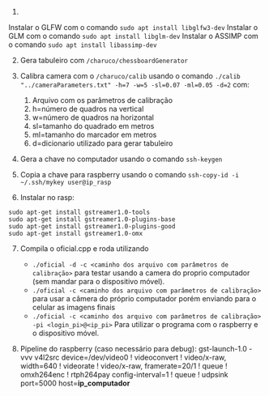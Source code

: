 1. 
Instalar o GLFW com o comando `sudo apt install libglfw3-dev`
Instalar o GLM com o comando `sudo apt install libglm-dev`
Instalar o ASSIMP com o comando `sudo apt install libassimp-dev`


2. Gera tabuleiro com `/charuco/chessboardGenerator`
3. Calibra camera com o `/charuco/calib` usando o comando `./calib "../cameraParameters.txt" -h=7 -w=5 -sl=0.07 -ml=0.05 -d=2` com:
    1. Arquivo com os parâmetros de calibração
    2. h=número de quadros na vertical
    3. w=número de quadros na horizontal
    4. sl=tamanho do quadrado em metros
    5. ml=tamanho do marcador em metros
    6. d=dicionario utilizado para gerar tabuleiro

4. Gera a chave no computador usando o comando `ssh-keygen`
5. Copia a chave para raspberry usando o comando `ssh-copy-id -i ~/.ssh/mykey user@ip_rasp`
6. Instalar no rasp:
```
sudo apt-get install gstreamer1.0-tools
sudo apt-get install gstreamer1.0-plugins-base
sudo apt-get install gstreamer1.0-plugins-good
sudo apt-get install gstreamer1.0-omx
```

7. Compila o oficial.cpp e roda utilizando 
    - `./oficial -d -c <caminho dos arquivo com parâmetros de calibração>` para testar usando a camera do proprio computador (sem mandar para o dispositivo móvel).
    - `./oficial -c <caminho dos arquivo com parâmetros de calibração>` para usar a câmera do próprio computador porém enviando para o celular as imagens finais
    - `./oficial -c <caminho dos arquivo com parâmetros de calibração> -pi <login_pi>@<ip_pi>` Para utilizar o programa com o raspberry e o dispositivo móvel.

8. Pipeline do raspberry (caso necessário para debug): gst-launch-1.0 -vvv v4l2src device=/dev/video0 ! videoconvert ! video/x-raw, width=640 ! videorate ! video/x-raw, framerate=20/1 ! queue ! omxh264enc ! rtph264pay config-interval=1 ! queue ! udpsink port=5000 host=**ip_computador**
